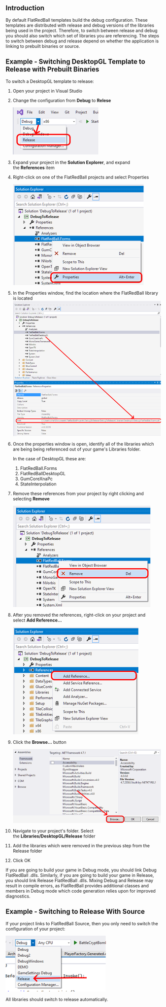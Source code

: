 ## Introduction

By default FlatRedBall templates build the debug configuration. These templates are distributed with release and debug versions of the libraries being used in the project. Therefore, to switch between release and debug you should also switch which set of libraries you are referencing. The steps to switch between debug and release depend on whether the application is linking to prebuilt binaries or source.

## Example - Switching DesktopGL Template to Release with Prebuilt Binaries

To switch a DesktopGL template to release:

1.  Open your project in Visual Studio

2.  Change the configuration from **Debug** to **Relese**

    ![](/media/2021-01-img_5fef809f8a9da.png)

3.  Expand your project in the **Solution Explorer**, and expand the **References** item

4.  Right-click on one of the FlatRedBall projects and select Properties

    ![](/media/2021-01-img_5fef817fa879f.png)

5.  In the Properties window, find the location where the FlatRedBall library is located![](/media/2021-01-img_5fef81e0a1f88.png)

6.  Once the properties window is open, identify all of the libraries which are being being referenced out of your game's Libraries folder.

    In the case of DesktopGL these are:

    1.  FlatRedBall.Forms
    2.  FlatRedBallDesktopGL
    3.  GumCoreXnaPc
    4.  StateInterpolation

7.  Remove these references from your project by right clicking and selecting ****Remove****

    ![](/media/2021-01-img_5fef8294a5593.png)

8.  After you removed the references, right-click on your project and select **Add Reference...**

    ![](/media/2021-01-img_5fef80ec558e6.png)

9.  Click the **Browse...** button

    ![](/media/2021-08-img_6110006f1ee25.png)

10. Navigate to your project's folder. Select the **Libraries/DesktopGL/Release** folder

11. Add the libraries which were removed in the previous step from the Release folder

12. Click OK

If you are going to build your game in Debug mode, you should link Debug FlatRedBall .dlls. Similarly, if you are going to build your game in Release, you should link Release FlatRedBall .dlls. Mixing Debug and Release may result in compile errors, as FlatRedBall provides additional classes and members in Debug mode which code generation relies upon for improved diagnostics.

## Example - Switching to Release With Source

If your project links to FlatRedBall Source, then you only need to switch the configuration of your project:

![](/media/2022-10-img_633c713f68695.png)

All libraries should switch to release automatically.
